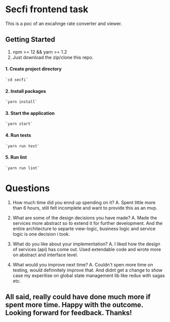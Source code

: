 # Secfi frontend task

This is a poc of an excahnge rate converter and viewer.

## Getting Started

1. npm >= 12 && yarn >= 1.2
2. Just download the zip/clone this repo.

#### 1. Create project directory

    `cd secfi`

#### 2. Install packages

    `yarn install`

#### 3. Start the application

    `yarn start`

#### 4. Run tests

    `yarn run test`

#### 5. Run lint

    `yarn run lint`

# Questions

1. How much time did you ennd up spending on it?
   A. Spent little more than 6 hours, still felt incomplete and want to provide this as an mvp.

2. What are some of the design decisions you have made?
   A. Made the services more abstract so to extend it for further development. And the entire architecture to separte view-logic, business logic
   and service logic is one decision i took.

3. What do you like about your implementation?
   A. I liked how the design of services (api) has come out. Used extendable code and wrote more on abstract and interface level.

4. What would you improve next time?
   A. Couldn't spen more time on testing, would definnitely improve that. And didnt get a change to show case my experitise on global state management
   lib like redux with sagas etc.

## All said, really could have done much more if spent more time. Happy with the outcome. Looking forward for feedback. Thanks!
